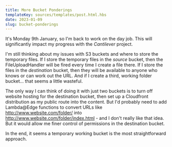 ```yaml
---
title: More Bucket Ponderings
templateKey: sources/templates/post.html.hbs
date: 2023-01-09
slug: bucket-ponderings
---
```

It's Monday 9th January, so I'm back to work on the day job. This will significantly impact my progress with the *Cantilever* project.

I'm still thinking about my issues with S3 buckets and where to store the temporary files. If I store the temporary files in the _source_ bucket, then the FileUploadHandler will be fired every time I create a file there. If I store the files in the _destination_ bucket, then they will be available to anyone who knows or can work out the URL. And if I create a third, working folder bucket... that seems a little wasteful.

The only way I can think of doing it with just two buckets is to turn off website hosting for the destination bucket, then set up a Cloudfront distribution as my public route into the content. But I'd probably need to add Lambda@Edge functions to convert URLs like http://www.website.com/folder/ into http://www.website.com/folder/index.html - and I don't really like that idea. But it would allow me finer control of permissions in the destination bucket.

In the end, it seems a temporary working bucket is the most straightforward approach.
